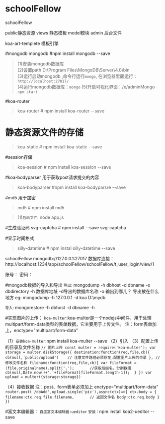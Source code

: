# schoolFellow
schoolFellow

public静态资源
views 静态模板
model模块
admin 后台文件

koa-art-templete 模板引擎


#mongodb
mongodb  #npm install mongodb --save

>(1)安装mongodb数据库<br>
>(2)设置path D:\Program Files\MongoDB\Server\4.0\bin<br>
>(3)运行启动mongodb ,命令行运行`mongo`, 在浏览器里面运行：`http://localhost:27017/` <br>
>(4)运行mongodb数据库：`mongo`
>(5)开启可视化界面：/e/adminMongo   `npm start`


#koa-router
>koa-router    # npm install koa-router --save


# 静态资源文件的存储
>koa-static # npm install koa-static --save

#session存储
>koa-session   # npm install koa-session --save

#koa-bodyparser  用于获取post请求提交的内容
>koa-bodyparser  #npm install koa-bodyparsre --save 

#md5 用于加密
>md5  # npm install md5

>(1)`启动文件`: node app.js

#生成验证码
svg-captcha  # npm install --save svg-captcha

#显示时间格式
>silly-datetime  # npm instal silly-datetime --save


schoolFellow
mongodb://127.0.0.1:27017
数据库连接：
http://localhost:1234/app/schoolFellow/schoolFellow/t_user_login/view/1

账号：
密码：


#mongodb数据的导入和导出
`导出`: mongodump -h dbhost -d dbname -o dbdirectory
-h 数据库地址
-d导出的数据库名称
-o 输出到哪儿？ 导出放在什么地方
eg: mongodump -h 127.0.0.1 -d koa D:\mydb

`导入`: mongorestore -h dbhost -d dbname <path>
	-h 


#实现图片的上传：
`koa-multer`:koa-multer是一个nodejs中间件，用于处理multipart/form-data类型的表单数据，它主要用于上传文件。
注：form表单加上，enctype="multipart/form-data"

（1）`安装koa-multer`:npm install koa-multer --save
（2）引入
（3）配置上传的目录及文件名称
`// 图片上传
const multer = require('koa-multer');
var storage = multer.diskStorage({
  destination:function(req,file,cb){
    cb(null,'public/upload')    // 注意文件路径必须存在,配置图片上传的目录
  },
  // 修改文件名称
  filename:function(req,file,cb){
    var fileFormat = (file.originalname).split('.');       //获取后缀名，分割数组 
    cb(null,Date.now()+'.'+fileFormat[fileFormat.length-1]); 
  }
})
var upload = multer({storage:storage})`

（4）接收数据  注：post、form表单必须加上  enctype="multipart/form-data" 
`router.post('/doAdd',upload.single('pic'),async(ctx)=>{
    ctx.body = {
        filename:ctx.req.file.filename,       // 返回文件名
        body:ctx.req.body
    }
})`



#富文本编辑器：
`百度富文本编辑器:ueditor`
`安装：`npm install koa2-ueditor --save
